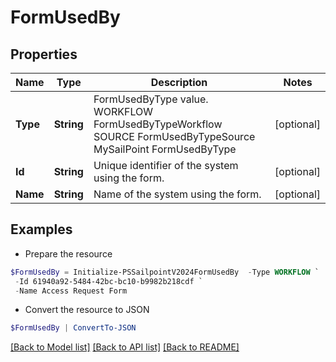 # FormUsedBy
## Properties

Name | Type | Description | Notes
------------ | ------------- | ------------- | -------------
**Type** | **String** | FormUsedByType value.  WORKFLOW FormUsedByTypeWorkflow SOURCE FormUsedByTypeSource MySailPoint FormUsedByType | [optional] 
**Id** | **String** | Unique identifier of the system using the form. | [optional] 
**Name** | **String** | Name of the system using the form. | [optional] 

## Examples

- Prepare the resource
```powershell
$FormUsedBy = Initialize-PSSailpointV2024FormUsedBy  -Type WORKFLOW `
 -Id 61940a92-5484-42bc-bc10-b9982b218cdf `
 -Name Access Request Form
```

- Convert the resource to JSON
```powershell
$FormUsedBy | ConvertTo-JSON
```

[[Back to Model list]](../README.md#documentation-for-models) [[Back to API list]](../README.md#documentation-for-api-endpoints) [[Back to README]](../README.md)

